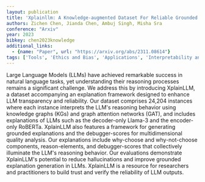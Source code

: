 ```yaml
---
layout: publication
title: 'Xplainllm: A Knowledge-augmented Dataset For Reliable Grounded Explanations In Llms'
authors: Zichen Chen, Jianda Chen, Ambuj Singh, Misha Sra
conference: "Arxiv"
year: 2023
bibkey: chen2023knowledge
additional_links:
  - {name: "Paper", url: "https://arxiv.org/abs/2311.08614"}
tags: ['Tools', 'Ethics and Bias', 'Applications', 'Interpretability and Explainability', 'Model Architecture', 'Interpretability', 'Attention Mechanism', 'BERT']
---
```

Large Language Models (LLMs) have achieved remarkable success in natural
language tasks, yet understanding their reasoning processes remains a
significant challenge. We address this by introducing XplainLLM, a dataset
accompanying an explanation framework designed to enhance LLM transparency and
reliability. Our dataset comprises 24,204 instances where each instance
interprets the LLM's reasoning behavior using knowledge graphs (KGs) and graph
attention networks (GAT), and includes explanations of LLMs such as the
decoder-only Llama-3 and the encoder-only RoBERTa. XplainLLM also features a
framework for generating grounded explanations and the debugger-scores for
multidimensional quality analysis. Our explanations include why-choose and
why-not-choose components, reason-elements, and debugger-scores that
collectively illuminate the LLM's reasoning behavior. Our evaluations
demonstrate XplainLLM's potential to reduce hallucinations and improve grounded
explanation generation in LLMs. XplainLLM is a resource for researchers and
practitioners to build trust and verify the reliability of LLM outputs.
